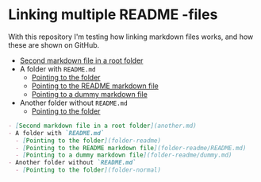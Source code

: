 # Linking multiple README -files

With this repository I'm testing how linking markdown files works, and how these are shown on GitHub.

- [Second markdown file in a root folder](another.md)
- A folder with `README.md`
  - [Pointing to the folder](folder-readme)
  - [Pointing to the README markdown file](folder-readme/README.md)
  - [Pointing to a dummy markdown file](folder-readme/dummy.md)
- Another folder without `README.md`
  - [Pointing to the folder](folder-normal)

```markdown
- [Second markdown file in a root folder](another.md)
- A folder with `README.md`
  - [Pointing to the folder](folder-readme)
  - [Pointing to the README markdown file](folder-readme/README.md)
  - [Pointing to a dummy markdown file](folder-readme/dummy.md)
- Another folder without `README.md`
  - [Pointing to the folder](folder-normal)
```